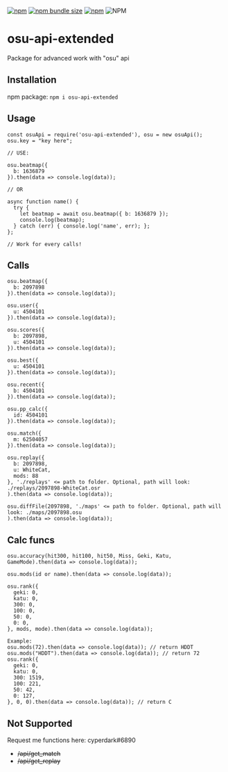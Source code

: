 [![npm](https://img.shields.io/npm/v/osu-api-extended?style=for-the-badge)](https://www.npmjs.org/package/osu-api-extended)
[![npm bundle size](https://img.shields.io/bundlephobia/min/osu-api-extended?color=green&label=size&style=for-the-badge)](https://www.npmjs.org/package/osu-api-extended)
[![npm](https://img.shields.io/npm/dw/osu-api-extended?style=for-the-badge)](http://npm-stat.com/charts.html?package=osu-api-extended)
![NPM](https://img.shields.io/npm/l/osu-api-extended?style=for-the-badge)
# osu-api-extended

Package for advanced work with "osu" api

## Installation

npm package:
`npm i osu-api-extended`

## Usage
```
const osuApi = require('osu-api-extended'), osu = new osuApi();
osu.key = "key here";

// USE:

osu.beatmap({
  b: 1636879
}).then(data => console.log(data));

// OR

async function name() {
  try {
    let beatmap = await osu.beatmap({ b: 1636879 });
    console.log(beatmap);
  } catch (err) { console.log('name', err); };
};

// Work for every calls!
```

## Calls
```
osu.beatmap({
  b: 2097898
}).then(data => console.log(data));

osu.user({
  u: 4504101
}).then(data => console.log(data));

osu.scores({
  b: 2097898,
  u: 4504101
}).then(data => console.log(data));

osu.best({
  u: 4504101
}).then(data => console.log(data));

osu.recent({
  b: 4504101
}).then(data => console.log(data));

osu.pp_calc({
  id: 4504101
}).then(data => console.log(data));

osu.match({
  m: 62504057
}).then(data => console.log(data));

osu.replay({
  b: 2097898,
  u: WhiteCat,
  mods: 88
}, './replays' <= path to folder. Optional, path will look: ./replays/2097898-WhiteCat.osr
).then(data => console.log(data));

osu.diffFile(2097898, './maps' <= path to folder. Optional, path will look: ./maps/2097898.osu
).then(data => console.log(data));
```

## Calc funcs
```
osu.accuracy(hit300, hit100, hit50, Miss, Geki, Katu, GameMode).then(data => console.log(data));

osu.mods(id or name).then(data => console.log(data));

osu.rank({
  geki: 0,
  katu: 0,
  300: 0,
  100: 0,
  50: 0,
  0: 0,
}, mods, mode).then(data => console.log(data));

Example:
osu.mods(72).then(data => console.log(data)); // return HDDT
osu.mods("HDDT").then(data => console.log(data)); // return 72
osu.rank({
  geki: 0,
  katu: 0,
  300: 1519,
  100: 221,
  50: 42,
  0: 127,
}, 0, 0).then(data => console.log(data)); // return C
```

## Not Supported

Request me functions here: cyperdark#6890

* ~~/api/get_match~~
* ~~/api/get_replay~~